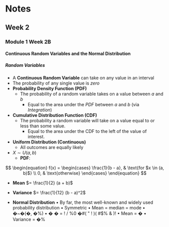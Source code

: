 # Notes
## Week 2
### Module 1 Week 2B
#### Continuous Random Variables and the Normal Distribution
##### Random Variables
- A **Continuous Random Variable** can take on any value in an interval
- The probability of any single value is *zero*
- **Probability Density Function (PDF)**
  - The probability of a random variable takes on a value between $a$ and $b$
    - Equal to the area under the *PDF* between $a$ and $b$ (via *Integration*)
- **Cumulative Distribution Function (CDF)**
  - The probability a random variable will take on a value equal to or less than
  some value.
    - Equal to the area under the CDF to the left of the value of interest.
- **Uniform Distribution (Continuous)**
  - All outcomes are equally likely
- $X \sim U(a, b)$  
  - **PDF**:

$$
\begin{equation} 
  f(x) = \begin{cases} 
    \frac{1}{b - a}, & \text{for $x \in (a, b)$} \\ 
    0, & \text{otherwise}
  \end{cases}
\end{equation} 
$$

  - **Mean** $= \frac{1}{2} (a + b)$
  - **Variance** $= \frac{1}{12} (b - a)^2$

- **Normal Distribution**
• By far, the most well-known and widely used probability distribution
• Symmetric
• Mean = median = mode
• �~�(�, �%)
• � � =
!
/ %0
�#(
"
!
)(
#$%
& )!
• Mean = �
• Variance = �%